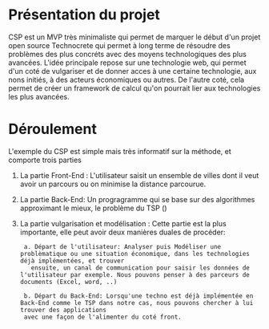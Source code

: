 # Présentation du projet

CSP est un MVP très minimaliste qui permet de marquer le début d'un projet open source Technocrete qui permet à long terme de résoudre des problèmes des plus concréts avec des moyens technologiques des plus avancées. L'idée principale repose sur une technologie web, qui permet d'un coté de vulgariser et de donner acces à une certaine technologie, aux nons initiés, à des acteurs économiques ou autres. De l'autre coté, cela permet de créer un framework de calcul qu'on pourrait lier aux technologies les plus avancées.

# Déroulement 
L'exemple du CSP est simple mais très informatif sur la méthode, et comporte trois parties 

1. La partie Front-End : L'utilisateur saisit un ensemble de villes dont il veut avoir un parcours ou on minimise la distance parcourue.
2. La partie Back-End: Un progragramme qui se base sur des algorithmes approximant le mieux, le problème du TSP ()  
3. La partie vulgarisation et modélisation : Cette partie est la plus importante, elle peut avoir deux manières duales de procéder:

        a. Départ de l'utilisateur: Analyser puis Modéliser une problèmatique ou une situation économique, dans les technologies déjà implémentées, et trouver           
          ensuite, un canal de communication pour saisir les données de l'utilisateur par exemple. Nous pouvons penser à des parceurs de documents (Excel, word, ..) 
          
        b. Départ du Back-End: Lorsqu'une techno est déjà implémentée en Back-End comme le TSP dans notre cas, nous pouvons chercher à lui trouver des applications          
        avec une façon de l'alimenter du coté front.
 
